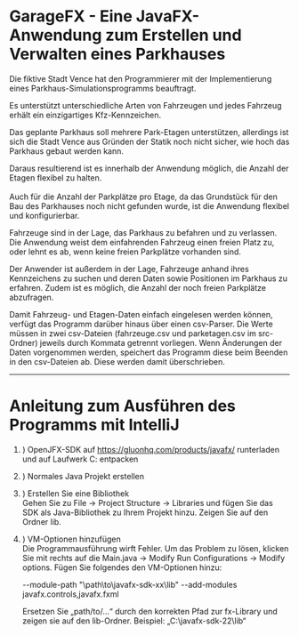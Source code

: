 # GarageFX - Eine JavaFX-Anwendung zum Erstellen und Verwalten eines Parkhauses

<p>Die fiktive Stadt Vence hat den Programmierer mit der Implementierung eines Parkhaus-Simulationsprogramms beauftragt.
</p>

<p>
Es unterstützt unterschiedliche Arten von Fahrzeugen und jedes Fahrzeug erhält ein einzigartiges Kfz-Kennzeichen.</p>

<p>Das geplante Parkhaus soll mehrere Park-Etagen unterstützen, allerdings ist sich die Stadt Vence aus 
Gründen der Statik noch nicht sicher, wie hoch das Parkhaus gebaut werden kann. </p>

<p>Daraus resultierend ist es innerhalb der Anwendung möglich, die Anzahl der Etagen flexibel zu halten. <br><br>
Auch für die Anzahl der Parkplätze pro Etage, da das Grundstück für den Bau des Parkhauses noch 
nicht gefunden wurde, ist die Anwendung flexibel und konfigurierbar.</p>

<p>Fahrzeuge sind in der Lage, das Parkhaus zu befahren und zu verlassen. Die Anwendung weist dem einfahrenden 
Fahrzeug einen freien Platz zu, oder lehnt es ab, wenn keine freien Parkplätze vorhanden 
sind.</p>

<p>Der Anwender ist außerdem in der Lage, Fahrzeuge anhand ihres Kennzeichens zu suchen und deren Daten sowie Positionen im Parkhaus zu erfahren.
Zudem ist es möglich, die Anzahl der noch freien Parkplätze abzufragen. </p>

<p>Damit Fahrzeug- und Etagen-Daten einfach eingelesen werden können,
verfügt das Programm darüber hinaus über einen csv-Parser. Die Werte 
müssen in zwei csv-Dateien (fahrzeuge.csv und parketagen.csv im src-Ordner) jeweils durch Kommata 
getrennt vorliegen. Wenn Änderungen der Daten vorgenommen werden, speichert das Programm diese
beim Beenden in den csv-Dateien ab. Diese werden damit überschrieben.</p>

<hr>

# Anleitung zum Ausführen des Programms mit IntelliJ
<ol>
  <p>
<li>) OpenJFX-SDK auf <a href="https://gluonhq.com/products/javafx/">https://gluonhq.com/products/javafx/</a> runterladen und auf Laufwerk C: entpacken </li>
 </p>
  <p>
<li>) Normales Java Projekt erstellen </li>
 </p>
   <p>
<li>) Erstellen Sie eine Bibliothek <br>
Gehen Sie zu File -> Project Structure -> Libraries und fügen Sie das 
SDK als Java-Bibliothek zu Ihrem Projekt hinzu. Zeigen Sie 
auf den Ordner lib.</li> 
</p>
   <p>
<li>) VM-Optionen hinzufügen <br>
Die Programmausführung wirft Fehler. Um das Problem zu lösen, klicken Sie 
mit rechts auf die Main.java -> Modify Run Configurations -> Modify 
options. Fügen Sie folgendes den VM-Optionen hinzu:<br>

--module-path "\path\to\javafx-sdk-xx\lib" --add-modules 
javafx.controls,javafx.fxml <br>

Ersetzen Sie „path/to/…“ durch den korrekten Pfad zur fx-Library und 
zeigen sie auf den lib-Ordner. Beispiel: „C:\javafx-sdk-22\lib“ </li>
</p>
</ol>

